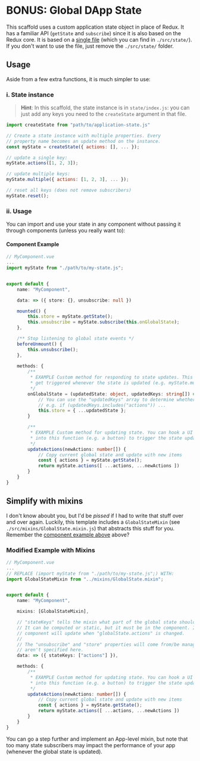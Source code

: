 # BONUS: Global DApp State 

This scaffold uses a custom application state object in place of Redux. It has a familiar API (`getState` and `subscribe`) since it is also based on the Redux core. It is based on a [single file](https://gist.github.com/MrJackdaw/ceca2b05743932513a6320f3f9eeea36#file-application-state-js) (which you can find in `./src/state/`). If you don't want to use the file, just remove the `./src/state/` folder.

## Usage

Aside from a few extra functions, it is much simpler to use: 

### i. State instance

> **Hint**: In this scaffold, the state instance is in `state/index.js`: you can just
> add any keys you need to the `createState` argument in that file.

```javascript
import createState from "path/to/application-state.js"

// Create a state instance with multiple properties. Every
// property name becomes an update method on the instance.
const myState = createState({ actions: [], ... });

// update a single key:
myState.actions([1, 2, 3]);

// update multiple keys:
myState.multiple({ actions: [1, 2, 3], ... });

// reset all keys (does not remove subscribers)
myState.reset();
```

### ii. Usage
You can import and use your state in any component without passing it through 
components (unless you really want to):

#### Component Example
```typescript
// MyComponent.vue
...
import myState from "./path/to/my-state.js";


export default {
    name: "MyComponent",

    data: => ({ store: {}, unsubscribe: null })

    mounted() {
        this.store = myState.getState();
        this.unsubscribe = myState.subscribe(this.onGlobalState);
    },

    /** Stop listening to global state events */
    beforeUnmount() {
        this.unsubscribe();
    },
    
    methods: {
        /** 
         * EXAMPLE Custom method for responding to state updates. This function will
         * get triggered whenever the state is updated (e.g. myState.multiple( ... ))
         */
        onGlobalState = (updatedState: object, updatedKeys: string[]) => {
            // You can use the "updatedKeys" array to determine whether to update
            // e.g. if (updatedKeys.includes("actions")) ... 
            this.store = { ...updatedState };
        }

        /** 
         * EXAMPLE Custom method for updating state. You can hook a UI component
         * into this function (e.g. a button) to trigger the state update.
         */
        updateActions(newActions: number[]) {
            // Copy current global state and update with new items
            const { actions } = myState.getState();
            return myState.actions([ ...actions, ...newActions ])
        }
    }
}
```


## Simplify with mixins
I don't know aboubt you, but I'd be *pissed* if I had to write that stuff over and over again. Luckily, this template includes a `GlobalStateMixin` (see `./src/mixins/GlobalState.mixin.js`) that abstracts this stuff for you. Remember the [component example above](#component-example) above?

### Modified Example with Mixins
```typescript
// MyComponent.vue
...
// REPLACE (import myState from "./path/to/my-state.js";) WITH:
import GlobalStateMixin from "../mixins/GlobalState.mixin";


export default {
    name: "MyComponent",

    mixins: [GlobalStateMixin],

    // "stateKeys" tells the mixin what part of the global state should trigger a component update.
    // It can be computed or static, but it must be in the component. In this example, the 
    // component will update when "globalState.actions" is changed.
    // 
    // The "unsubscribe" and "store" properties will come from/be managed by the mixin, so they
    // aren't specified here. 
    data: => ({ stateKeys: ["actions"] }),

    methods: {
        /** 
         * EXAMPLE Custom method for updating state. You can hook a UI component
         * into this function (e.g. a button) to trigger the state update.
         */
        updateActions(newActions: number[]) {
            // Copy current global state and update with new items
            const { actions } = myState.getState();
            return myState.actions([ ...actions, ...newActions ])
        }
    }
}
```

You can go a step further and implement an App-level mixin, but note that too many state subscribers may impact the performance of your app (whenever the global state is updated).


